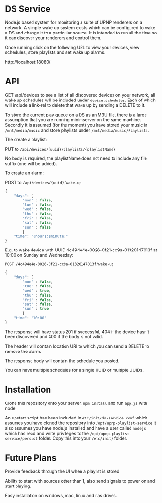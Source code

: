 DS Service
==========

Node.js based system for monitoring a suite of UPNP renderers on a network. A simple wake up system exists which can be configured to wake a DS and change it to a particular source. It is intended to run all the time so it can discover your renderers and control them. 

Once running click on the following URL to view your devices, view schedules, store playlists and set wake up alarms. 

http://localhost:18080/

API
===

GET /api/devices to see a list of all discovered devices on your network, all wake up schedules will be included under `device.schedules`. Each of which will include a link-rel to delete that wake up by sending a DELETE to it. 

To store the current play queue on a DS as an M3U file, there is a large assumption that you are running minimserver on the same machine. Secondly it is assumed (for the moment) you have stored your music in `/mnt/media/music` and store playlists under `/mnt/media/music/Playlists`. 

The create a playlist:

PUT to `/api/devices/{uuid}/playlists/{playlistName}`

No body is required, the playlistName does not need to include any file suffix (one will be added). 

To create an alarm:

POST to `/api/devices/{uuid}/wake-up`

```javascript
{
    "days": {
    	"mon" : false,
    	"tue" : false,
    	"wed" : false,
    	"thu" : false,
    	"fri" : false,
    	"sat" : false,
    	"sun" : false
    	}
    "time": "{hour}:{minute}"
}
```

E.g. to wake device with UUID 4c494e4e-0026-0f21-cc9a-01320147013f at 10:00 on Sunday and Wednesday: 

`POST /4c494e4e-0026-0f21-cc9a-01320147013f/wake-up`

```javascript
{
    "days": {
    	"mon" : false,
    	"tue" : false,
    	"wed" : true,
    	"thu" : false,
    	"fri" : false,
    	"sat" : false,
    	"sun" : true
    	}
    "time": "10:00"
}
```

The response will have status 201 if successful, 404 if the device hasn't been discovered and 400 if the body is not valid. 

The header will contain location URI to which you can send a DELETE to remove the alarm. 

The response body will contain the schedule you posted. 

You can have multiple schedules for a single UUID or multiple UUIDs. 

Installation
============

Clone this repository onto your server, `npm install` and run `app.js` with node. 

An upstart script has been included in `etc/init/ds-service.conf` which assumes you have cloned the repository into `/opt/upnp-playlist-service` it also assumes you have node.js installed and have a user called `nodejs` which has read and write privileges to the `/opt/upnp-playlist-service/persist` folder. Copy this into your `/etc/init/` folder. 

Future Plans
============

Provide feedback through the UI when a playlist is stored

Ability to start with sources other than 1, also send signals to power on and start playing. 

Easy installation on windows, mac, linux and nas drives. 
